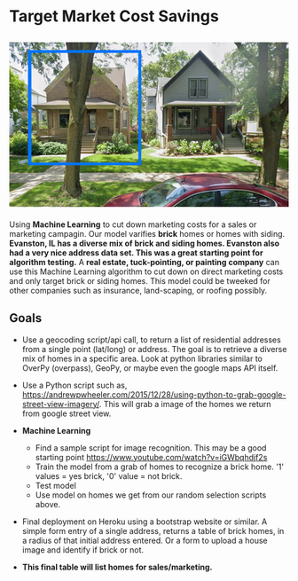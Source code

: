 # Target Market Cost Savings
![brickornot](static/images/brickornot.jpg)
---
Using **Machine Learning** to cut down marketing costs for a sales or marketing campagin. Our model varifies **brick** homes or homes with siding. **Evanston, IL has a diverse mix of brick and siding homes. Evanston also had a very nice address data set. This was a great starting point for algorithm testing.** A **real estate, tuck-pointing, or painting company** can use this Machine Learning algorithm to cut down on direct marketing costs and only target brick or siding homes. This model could be tweeked for other companies such as insurance, land-scaping, or roofing possibly.

## Goals
* Use a geocoding script/api call, to return a list of residential addresses from a single point (lat/long) or address. The goal is to retrieve a diverse mix of homes in a specific area. Look at python libraries similar to OverPy (overpass), GeoPy, or maybe even the google maps API itself.
* Use a Python script such as, https://andrewpwheeler.com/2015/12/28/using-python-to-grab-google-street-view-imagery/. This will grab a image of the homes we return from google street view.
* **Machine Learning**
    * Find a sample script for image recognition. This may be a good starting point https://www.youtube.com/watch?v=iGWbqhdjf2s
    * Train the model from a grab of homes to recognize a brick home. '1' values = yes brick, '0' value = not brick.
    * Test model
    * Use model on homes we get from our random selection scripts above.

* Final deployment on Heroku using a bootstrap website or similar. A simple form entry of a single address, returns a table of brick homes, in a radius of that initial address entered. Or a form to upload a house image and identify if brick or not.
* **This final table will list homes for sales/marketing.**